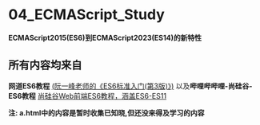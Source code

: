 # 04_ECMAScript_Study
**ECMAScript2015(ES6)到ECMAScript2023(ES14)的新特性**

## 所有内容均来自 
**网道ES6教程**
[(阮一峰老师的《ES6标准入门(第3版)》)](https://wangdoc.com/es6 )
以及**哔哩哔哔哩-尚硅谷-ES6教程**
[尚硅谷Web前端ES6教程，涵盖ES6-ES11](https://www.bilibili.com/video/BV1uK411H7on/?share_source=copy_web&vd_source=5a6979c8ccd124573f4d9bb97f44349a)

**注: a.html中的内容是暂时收集已知晓,但还没来得及学习的内容**
